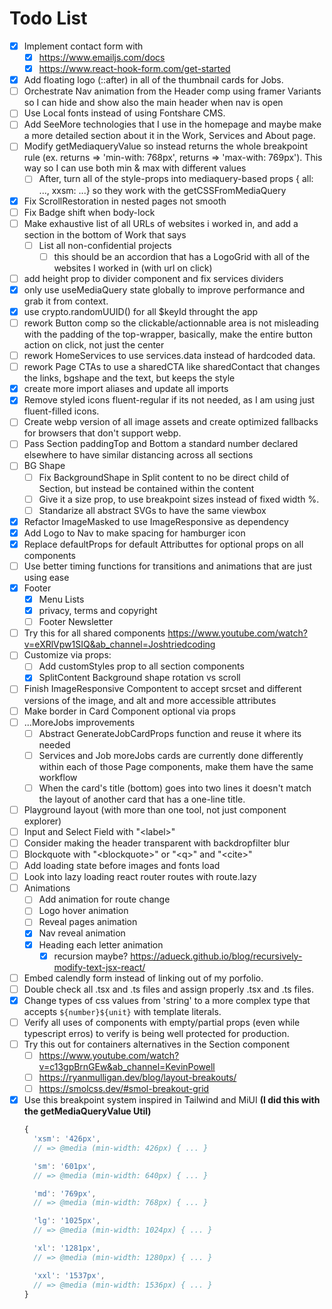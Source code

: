 # Todo List

- [x] Implement contact form with
  - [x] https://www.emailjs.com/docs
  - [x] https://www.react-hook-form.com/get-started
- [x] Add floating logo (::after) in all of the thumbnail cards for Jobs.
- [ ] Orchestrate Nav animation from the Header comp using framer Variants so I can hide and show also the main header when nav is open
- [ ] Use Local fonts instead of using Fontshare CMS.
- [ ] Add SeeMore technologies that I use in the homepage and maybe make a more detailed section about it in the Work, Services and About page.
- [ ] Modify getMediaqueryValue so instead returns the whole breakpoint rule (ex. returns => 'min-with: 768px', returns => 'max-with: 769px'). This way so I can use both min & max with different values
  - [ ] After, turn all of the style-props into mediaquery-based props { all: ..., xxsm: ...} so they work with the getCSSFromMediaQuery
- [x] Fix ScrollRestoration in nested pages not smooth
- [ ] Fix Badge shift when body-lock
- [ ] Make exhaustive list of all URLs of websites i worked in, and add a section in the bottom of Work that says
  - [ ] List all non-confidential projects
    - [ ] this should be an accordion that has a LogoGrid with all of the websites I worked in (with url on click)
- [ ] add height prop to divider component and fix services dividers
- [x] only use useMediaQuery state globally to improve performance and grab it from context.
- [x] use crypto.randomUUID() for all $keyId throught the app
- [ ] rework Button comp so the clickable/actionnable area is not misleading with the padding of the top-wrapper, basically, make the entire button action on click, not just the center
- [ ] rework HomeServices to use services.data instead of hardcoded data.
- [ ] rework Page CTAs to use a sharedCTA like sharedContact that changes the links, bgshape and the text, but keeps the style
- [x] create more import aliases and update all imports
- [x] Remove styled icons fluent-regular if its not needed, as I am using just fluent-filled icons.
- [ ] Create webp version of all image assets and create optimized fallbacks for browsers that don't support webp.
- [ ] Pass Section paddingTop and Bottom a standard number declared elsewhere to have similar distancing across all sections
- [ ] BG Shape
  - [ ] Fix BackgroundShape in Split content to no be direct child of Section, but instead be contained within the content
  - [ ] Give it a size prop, to use breakpoint sizes instead of fixed width %.
  - [ ] Standarize all abstract SVGs to have the same viewbox
- [x] Refactor ImageMasked to use ImageResponsive as dependency 
- [x] Add Logo to Nav to make spacing for hamburger icon
- [x] Replace defaultProps for default Attributtes for optional props on all components
- [ ] Use better timing functions for transitions and animations that are just using ease
- [x] Footer
  - [x] Menu Lists
  - [x] privacy, terms and copyright
  - [ ] Footer Newsletter
- [ ] Try this for all shared components https://www.youtube.com/watch?v=eXRlVpw1SIQ&ab_channel=Joshtriedcoding
- [ ] Customize via props:
  - [ ] Add customStyles prop to all section components
  - [x] SplitContent Background shape rotation vs scroll
- [ ] Finish ImageResponsive Compontent to accept srcset and different versions of the image, and alt and more accessible attributes
- [ ] Make border in Card Component optional via props
- [ ] ...MoreJobs improvements
  - [ ] Abstract GenerateJobCardProps function and reuse it where its needed
  - [ ] Services and Job moreJobs cards are currently done differently within each of those Page components, make them have the same workflow
  - [ ] When the card's title (bottom) goes into two lines it doesn't match the layout of another card that has a one-line title.
- [ ] Playground layout (with more than one tool, not just component explorer)
- [ ] Input and Select Field with "\<label>"
- [ ] Consider making the header transparent with backdropfilter blur
- [ ] Blockquote with "\<blockquote>" or "\<q>" and "\<cite>"
- [ ] Add loading state before images and fonts load
- [ ] Look into lazy loading react router routes with route.lazy
- [ ] Animations
  - [ ] Add animation for route change
  - [ ] Logo hover animation
  - [ ] Reveal pages animation
  - [x] Nav reveal animation
  - [x] Heading each letter animation
    - [x] recursion maybe? https://adueck.github.io/blog/recursively-modify-text-jsx-react/
- [ ] Embed calendly form instead of linking out of my porfolio.
- [ ] Double check all .tsx and .ts files and assign properly .tsx and .ts files.
- [x] Change types of css values from 'string' to a more complex type that accepts `${number}${unit}` with template literals.
- [ ] Verify all uses of components with empty/partial props (even while typescript erros) to verify is being well protected for production.
- [ ] Try this out for containers alternatives in the Section component
  - [ ] https://www.youtube.com/watch?v=c13gpBrnGEw&ab_channel=KevinPowell
  - [ ] https://ryanmulligan.dev/blog/layout-breakouts/
  - [ ] https://smolcss.dev/#smol-breakout-grid
- [x] Use this breakpoint system inspired in Tailwind and MiUI **(I did this with the getMediaQueryValue Util)**
  ```javascript
  {
    'xsm': '426px',
    // => @media (min-width: 426px) { ... }

    'sm': '601px',
    // => @media (min-width: 640px) { ... }

    'md': '769px',
    // => @media (min-width: 768px) { ... }

    'lg': '1025px',
    // => @media (min-width: 1024px) { ... }

    'xl': '1281px',
    // => @media (min-width: 1280px) { ... }

    'xxl': '1537px',
    // => @media (min-width: 1536px) { ... }
  }
  ```
